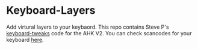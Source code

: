 # Keyboard-Layers
Add virtural layers to your keybaord. 
This repo contains Steve P's [keyboard-tweaks](https://github.com/stevep99/keyboard-tweaks.git) code for the AHK V2.
You can check scancodes for your keyboard [here](https://kbdlayout.info/kbdusx/scancodes).
